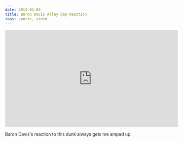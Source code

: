 ```yaml
---
date: 2011-01-03
title: Baron Davis Alley Oop Reaction
tags: sports, video
---
```


<iframe width="560" height="315" src="https://www.youtube.com/embed/70iMbkUfeO8" title="YouTube video player" frameborder="0" allow="accelerometer; autoplay; clipboard-write; encrypted-media; gyroscope; picture-in-picture" allowfullscreen></iframe>


Baron Davis's reaction to this dunk always gets me amped up.

